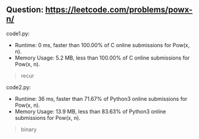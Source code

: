 ## Question: https://leetcode.com/problems/powx-n/

code1.py:
* Runtime: 0 ms, faster than 100.00% of C online submissions for Pow(x, n).
* Memory Usage: 5.2 MB, less than 100.00% of C online submissions for Pow(x, n).
> recur

code2.py:
* Runtime: 36 ms, faster than 71.67% of Python3 online submissions for Pow(x, n).
* Memory Usage: 13.9 MB, less than 83.63% of Python3 online submissions for Pow(x, n).
> binary